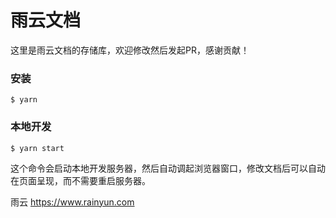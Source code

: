 # 雨云文档

这里是雨云文档的存储库，欢迎修改然后发起PR，感谢贡献！

### 安装

```
$ yarn
```

### 本地开发

```
$ yarn start
```

这个命令会启动本地开发服务器，然后自动调起浏览器窗口，修改文档后可以自动在页面呈现，而不需要重启服务器。

雨云
https://www.rainyun.com